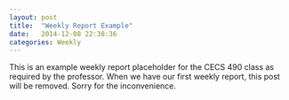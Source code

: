 ```yaml
---
layout: post
title:  "Weekly Report Example"
date:   2014-12-08 22:38:36
categories: Weekly
---
```

This is an example weekly report placeholder for the CECS 490 class as required by the professor. When we have our first weekly report, this post will be removed. Sorry for the inconvenience.
